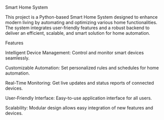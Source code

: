 Smart Home System

This project is a Python-based Smart Home System designed to enhance modern living by automating and optimizing various home functionalities. The system integrates user-friendly features and a robust backend to deliver an efficient, scalable, and smart solution for home automation.

Features

Intelligent Device Management: Control and monitor smart devices seamlessly.

Customizable Automation: Set personalized rules and schedules for home automation.

Real-Time Monitoring: Get live updates and status reports of connected devices.

User-Friendly Interface: Easy-to-use application interface for all users.

Scalability: Modular design allows easy integration of new features and devices.
